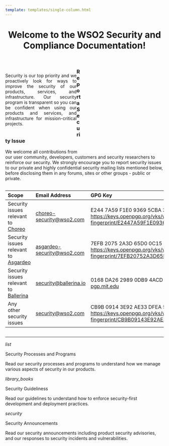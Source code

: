 ```yaml
--- 
template: templates/single-column.html 
---
```


<link href="https://fonts.googleapis.com/icon?family=Material+Icons" rel="stylesheet" />
<div>
    <header>
        <h1>Welcome to the WSO2 Security and Compliance Documentation!</h1>
    </header>
    <div class="md-main .md-content" style="float:left; width: 45%;  text-align:justify; max-height:100%; ">
        <p style="margin-bottom:10%">
        Security is our top priority and we proactively look for ways to improve the security of our products, services, and infrastructure. Our security program is transparent so you can be confident when using our products and services, and infrastructure for mission-critical projects.      
        </p>
     </div>
    <div class="md-main .md-content " style="float:right; width: 55%; align:right;  flex-shrink: 0;min-width: 40%; max-height: 100%; max-width:50%; margin-left:10px; margin-top:20px">
        <iframe width="800" height="250" src="" frameborder="0" allow="accelerometer; autoplay; encrypted-media; gyroscope; picture-in-picture" allowfullscreen></iframe>
    </div>
    <div>
        <h3>Report a Security Issue</h3>
        <p>We welcome all contributions from our user community, developers, customers and security researchers to reinforce our security. We strongly encourage you to report security issues to our private and highly confidential security mailing lists mentioned below, before disclosing them in any forums, sites or other groups - public or private.</p>
    </div>
    <div>
        <div class="content" style="width:100%; overflow-x:auto;">
            <div class="md-typeset__table">
                <table>
                    <thead>
                        <tr>
                            <th align="left">Scope</th>
                            <th align="left">Email Address</th>
                            <th align="left">GPG Key</th>
                        </tr>
                    </thead>
                    <tbody>
                        <tr>
                            <td align="left">Security issues relevant to <a href="https://wso2.com/choreo" target="_blank" rel="noopener noreferrer" class=" externalLink">Choreo</a></td>
                            <td align="left"><a href="mailto:choreo-security@wso2.com" target="_blank" rel="noopener noreferrer" class=" externalLink">choreo-security@wso2.com</a></td>
                            <td align="left">E244 7A59 F1E0 9369 5CBA  3195 FF67 8AD2 84F9 6B9A <br> <a href="https://keys.openpgp.org/vks/v1/by-fingerprint/E2447A59F1E093695CBA3195FF678AD284F96B9A" target="_blank" rel="noopener noreferrer" class=" externalLink">https://keys.openpgp.org/vks/v1/by-fingerprint/E2447A59F1E093695CBA3195FF678AD284F96B9A</a></td>
                        </tr>
                        <tr>
                            <td align="left">Security issues relevant to <a href="https://asgardeo.io/" target="_blank" rel="noopener noreferrer" class=" externalLink">Asgardeo</a></td>
                            <td align="left"><a href="mailto:asgardeo-security@wso2.com" target="_blank" rel="noopener noreferrer" class=" externalLink">asgardeo-security@wso2.com</a></td>
                            <td align="left">7EFB 2075 2A3D 65D0 0C15  33F1 79FD 52B8 1D17 AE48 <br> <a href="https://keys.openpgp.org/vks/v1/by-fingerprint/7EFB20752A3D65D00C1533F179FD52B81D17AE48" target="_blank" rel="noopener noreferrer" class=" externalLink">https://keys.openpgp.org/vks/v1/by-fingerprint/7EFB20752A3D65D00C1533F179FD52B81D17AE48</a></td>
                        </tr>
                        <tr>
                            <td align="left">Security issues relevant to <a href="https://ballerina.io/security/" target="_blank" rel="noopener noreferrer" class=" externalLink">Ballerina</a></td>
                            <td align="left"><a href="mailto:security@ballerina.io" target="_blank" rel="noopener noreferrer" class=" externalLink">security@ballerina.io</a></td>
                            <td align="left">0168 DA26 2989 0DB9 4ACD 8367 E683 061E 2F85 C381 <br> <a href="http://pgp.mit.edu/" target="_blank" rel="noopener noreferrer" class=" externalLink">pgp.mit.edu</a></td>
                        </tr>
                        <tr>
                            <td align="left">Any other security issues</td>
                            <td align="left"><a href="mailto:security@wso2.com" target="_blank" rel="noopener noreferrer" class=" externalLink">security@wso2.com</a></td>
                            <td align="left">CB9B 0914 3E92 AE33 DFEA  5026 E251 CB08 CB61 38F2 <br> <a href="https://keys.openpgp.org/vks/v1/by-fingerprint/CB9B09143E92AE33DFEA5026E251CB08CB6138F2" target="_blank" rel="noopener noreferrer" class=" externalLink">https://keys.openpgp.org/vks/v1/by-fingerprint/CB9B09143E92AE33DFEA5026E251CB08CB6138F2</a></td>
                        </tr>
                    </tbody>
                </table>
            </div>
        </div>
    </div>
    <hr>
    <div>
        <div class="content">
            <!-- begin card -->
            <div class="card-wrapper">
    			<div class="card" onclick="location.href='security-processes-programs/';">
                    <div class="line"></div>
                    <div class="icon">
                        <i class="material-icons md-36">list</i>
                    </div>
                    <div class="card-content">
                        <p class="title">Security Processes and Programs</p>
                        <a href="http://www.google.com"></a>
                        <p class="hint">Read our security processes and programs to understand how we manage various aspects of security in our products.</p>
                    </div>
                </div>
            </div>
            <!-- end card -->
            <!-- start card -->
            <div class="card-wrapper">
                <div class="card" onclick="location.href='secure-guidelines/';">
                    <div class="line"></div>
                    <div class="icon">
                        <i class="material-icons md-36">library_books</i>
                    </div>
                    <div class="card-content">
                        <p class="title">Security Guideliness</p>
                        <p class="hint">Read our guidelines to understand how to enforce security-first development and deployment practices.</p>
                    </div>
                </div>
            </div>
            <!-- end card -->
            <!-- begin card -->
            <div class="card-wrapper">
                <div class="card" onclick="location.href='security-announcements/';">
                    <div class="line"></div>
                    <div class="icon">
                        <i class="material-icons md-36">security</i>
                    </div>
                    <div class="card-content">
                        <p class="title">Security Announcements</p>
                        <p class="hint">Read our security announcements including product security advisories, and our responses to security incidents and vulnerabilities.</p>
                    </div>
                </div>
            </div>
            <!-- end card -->
        </div>
    </div>
</div>